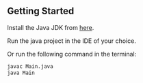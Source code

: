 ## Getting Started

Install the Java JDK from [here](https://www.oracle.com/java/technologies/javase-downloads.html).

Run the java project in the IDE of your choice.

Or run the following command in the terminal:

```bash
javac Main.java
java Main
```
